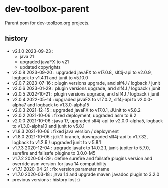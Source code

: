 <!--
  - MIT License
  -
  - Copyright © 2020-2023 dev-toolbox.org
  -
  - Permission is hereby granted, free of charge, to any person obtaining a copy of this software and associated documentation files
  - (the "Software"), to deal in the Software without restriction, including without limitation the rights to use, copy, modify, merge, publish,
  - distribute, sublicense, and/or sell copies of the Software, and to permit persons to whom the Software is furnished to do so, subject to the
  - following conditions:
  -
  - The above copyright notice and this permission notice shall be included in all copies or substantial portions of the Software.
  -
  - THE SOFTWARE IS PROVIDED "AS IS", WITHOUT WARRANTY OF ANY KIND, EXPRESS OR IMPLIED, INCLUDING BUT NOT LIMITED TO THE WARRANTIES OF
  - MERCHANTABILITY, FITNESS FOR A PARTICULAR PURPOSE AND NONINFRINGEMENT. IN NO EVENT SHALL THE AUTHORS OR COPYRIGHT HOLDERS BE LIABLE FOR ANY
  - CLAIM, DAMAGES OR OTHER LIABILITY, WHETHER IN AN ACTION OF CONTRACT, TORT OR OTHERWISE, ARISING FROM, OUT OF OR IN CONNECTION WITH THE SOFTWARE
  - OR THE USE OR OTHER DEALINGS IN THE SOFTWARE.
  -->

dev-toolbox-parent
==================

Parent pom for dev-toolbox.org projects.

history
-------
- v2.1.0 2023-09-23 :
  * java 21
  * upgraded javaFX to v21
  * updated copyrights
- v2.0.8 2023-09-20 : upgraded javaFX to v17.0.8, slf4j-api to v2.0.9, logback to v1.4.11 and junit to v5.10.0
- v2.0.7 2023-07-16 : plugin versions upgrade, and slf4J / logback / junit
- v2.0.6 2023-01-29 : plugin versions upgrade, and slf4J / logback / junit
- v2.0.5 2022-10-21 : plugin versions upgrade, and slf4J / logback / junit
- v2.0.4 2022-05-14 : upgraded javaFX to v17.0.2, slf4j-api to v2.0.0-alpha7 and logback to v1.3.0-alpha15
- v2.0.3 2021-12-15 : upgraded javaFX to v17.0.1, JUnit to v5.8.2
- v2.0.2 2021-10-06 : fixed deployment, upgraded asm to 9.2
- v2.0.0 2021-10-06 : java 17, upgraded slf4j-api to v2.0.0-alpha5, logback to v1.3.0-alpha10 and junit to v5.8.1
- v1.8.3 2021-10-06 : fixed java version / deployment
- v1.8.0 2021-10-06 : jdk11 branch, downgraded slf4j-api to v1.7.32, logback to v1.2.6 / upgraded junit to v 5.8.1
- v1.7.3 2020-12-04 : upgrade javafx to 14.0.2.1, junit-jupiter to 5.7.0, surefire and failsafe plugins to 3.0.0-M5
- v1.7.2 2020-04-29 : define surefire and failsafe plugins version and override asm version for java 14 compatibility
- v1.7.1 2020-04-21 : fix version parameter name
- v1.7.0 2020-03-18 : java 14 and upgrade maven javadoc plugin to 3.2.0
- previous versions : history lost :)